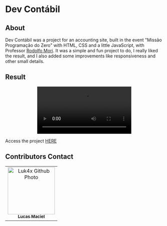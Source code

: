 # Dev Contábil

## About
Dev Contábil was a project for an accounting site, built in the event "Missão Programação do Zero" with HTML, CSS and a little JavaScript, with Professor <a href="https://www.linkedin.com/in/rodolfomori/" target="_blank">Rodolfo Mori<a>. It was a simple and fun project to do, I really liked the result, and I also added some improvements like responsiveness and other small details.

## Result
<p align="center">
  <video src="https://user-images.githubusercontent.com/86276393/153721576-c2a634fa-a814-478e-bed0-49c93f8f0d0d.mp4">
</p>
Access the project <a href="https://luk4x.github.io/dev-contabil/">HERE</a>

## Contributors Contact
<table>
  <tr>
    <td align="center">
      <a href="https://www.linkedin.com/in/lucasmacielf/">
        <img src="https://avatars.githubusercontent.com/Luk4x" width="150px;" alt="Luk4x Github Photo"/><br>
        <sub>
          <b>Lucas Maciel</b>
        </sub>
      </a>
    </td>
  </tr>
</table>

